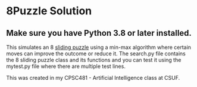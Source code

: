 # 8Puzzle Solution 

## Make sure you have Python 3.8 or later installed.

This simulates an 8 [sliding puzzle](https://en.wikipedia.org/wiki/Sliding_puzzle) using a min-max algorithm where certain moves can improve the outcome or reduce it. The search.py file contains the 8 sliding puzzle class and its functions and you can test it using the mytest.py file where there are multiple test lines.

This was created in my CPSC481 - Artificial Intelligence class at CSUF.
